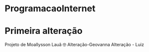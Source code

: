# ProgramacaoInternet
# Primeira alteração
Projeto de Moallysson Lauã 🤓
Alteração-Geovanna
Alteração - Luiz
